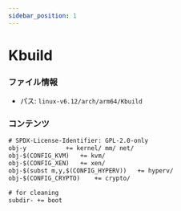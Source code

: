 ```yaml
---
sidebar_position: 1
---
```

# Kbuild

### ファイル情報

- パス: `linux-v6.12/arch/arm64/Kbuild`

### コンテンツ

```txt
# SPDX-License-Identifier: GPL-2.0-only
obj-y			+= kernel/ mm/ net/
obj-$(CONFIG_KVM)	+= kvm/
obj-$(CONFIG_XEN)	+= xen/
obj-$(subst m,y,$(CONFIG_HYPERV))	+= hyperv/
obj-$(CONFIG_CRYPTO)	+= crypto/

# for cleaning
subdir- += boot

```
